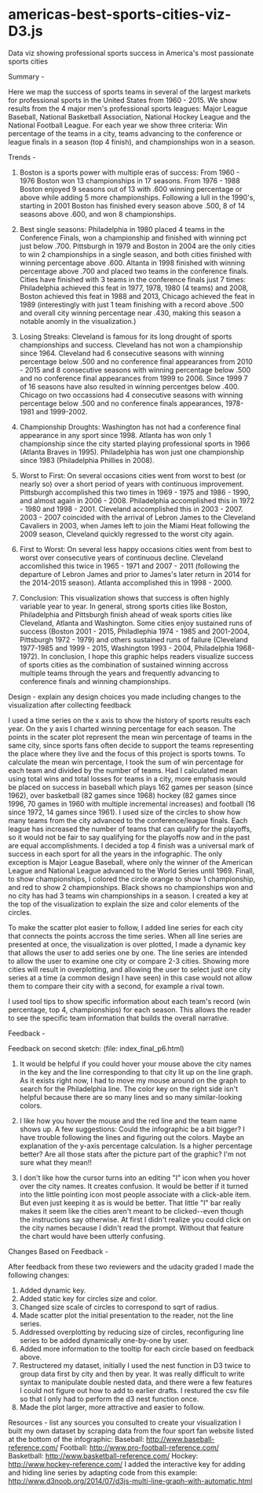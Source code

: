 # americas-best-sports-cities-viz-D3.js
Data viz showing professional sports success in America's most passionate sports cities 

Summary -

Here we map the success of sports teams in several of the largest markets for professional sports in the United States from 1960 - 2015. We show results from the 4 major men's professional sports leagues: Major League Baseball, National Basketball Association, National Hockey League and the National Football League. For each year we show three criteria: Win percentage of the teams in a city, teams advancing to the conference or league finals in a season (top 4 finish), and championships won in a season.

Trends -

1. Boston is a sports power with multiple eras of success:
 From 1960 - 1976 Boston won 13 championships in 17 seasons. From 1976 - 1988 Boston enjoyed 9 seasons out of 13 with .600 winning percentage or above while adding 5 more championships. Following a lull in the 1990's, starting in 2001 Boston has finished every season above .500, 8 of 14 seasons above .600, and won 8 championships.

2. Best single seasons:
 Philadelphia in 1980 placed 4 teams in the Conference Finals, won a championship and finished with winning pct just below .700. Pittsburgh in 1979 and Boston in 2004 are the only cities to win 2 championships in a single season, and both cities finished with winning percentage above .600. Altanta in 1998 finished with winning percentage above .700 and placed two teams in the conference finals. Cities have finished with 3 teams in the conference finals just 7 times: Philadelphia achieved this feat in 1977, 1978, 1980 (4 teams) and 2008, Boston achieved this feat in 1988 and 2013, Chicago achieved the feat in 1989 (interestingly  with just 1 team finishing with a record above .500 and overall city winning percentage near .430, making this season a notable anomly in the visualization.)

3. Losing Streaks:
 Cleveland is famous for its long drought of sports championships and success. Cleveland has not won a championship since 1964. Cleveland had 6 consecutive seasons with winning percentage below .500 and no conference final appearances from 2010 - 2015 and 8 consecutive seasons with winning percentage below .500 and no conference final appearances from 1999 to 2006. Since 1999 7 of 16 seasons have also resulted in winning percentges below .400. Chicago on two occassions had 4 consecutive seasons with winning percentage below .500 and no conference finals appearances, 1978-1981 and 1999-2002.

4. Championship Droughts:
Washington has not had a conference final appearance in any sport since 1998. Atlanta has won only 1 championship since the city started playing professional sports in 1966 (Atlanta Braves in 1995). Philadelphia has won just one championship since 1983 (Philadelphia Phillies in 2008).

5. Worst to First:
On several occasions cities went from worst to best (or nearly so) over a short period of years with continuous improvement. Pittsburgh accomplished this two times in 1969 - 1975 and 1986 - 1990, and almost again in 2006 - 2008. Philadelphia accomplished this in 1972 - 1980 and 1998 - 2001. Cleveland accomplished this in 2003 - 2007. 2003 - 2007 coincided with the arrival of Lebron James to the Cleveland Cavaliers in 2003, when James left to join the Miami Heat following the 2009 season, Cleveland quickly regressed to the worst city again.

6. First to Worst:
On several less happy occasions cities went from best to worst over consecutive years of continuous decline. Cleveland accomlished this twice in 1965 - 1971 and 2007 - 2011 (following the departure of Lebron James and prior to James's later return in 2014 for the 2014-2015 season). Atlanta accomplished this in 1998 - 2000.


7. Conclusion:
 This visualization shows that success is often highly variable year to year. In general, strong sports cities like Boston, Philadelphia and Pittsburgh finish ahead of weak sports cities like Cleveland, Atlanta and Washington. Some cities enjoy sustained runs of success (Boston 2001 - 2015, Philadlephia 1974 - 1985 and 2001-2004, Pittsburgh 1972 - 1979) and others sustained runs of failure (Cleveland 1977-1985 and 1999 - 2015, Washington 1993 - 2004, Philadelphia 1968-1972). In conclusion, I hope this graphic helps readers visualize success of sports cities as the combination of sustained winning accross multiple teams through the years and frequently advancing to conference finals and winning championships.


Design - explain any design choices you made including changes to the visualization after collecting feedback

I used a time series on the x axis to show the history of sports results each year. On the y axis I charted winning percentage for each season. The points in the scater plot represent the mean win percentage of teams in the same city, since sports fans often decide to support the teams representing the place where they live and the focus of this project is sports towns. To calculate the mean win percentage, I took the sum of win percentage for each team and divided by the number of teams. Had I calculated mean using total wins and total losses for teams in a city, more emphasis would be placed on success in baseball which plays 162 games per season (since 1962), over basketball (82 games since 1968) hockey (82 games since 1996, 70 games in 1960 with multiple incremental increases) and football (16 since 1972, 14 games since 1961). I used size of the circles to show how many teams from the city advanced to the conference/league finals. Each league has increased the number of teams that can qualify for the playoffs, so it would not be fair to say qualifying for the playoffs now and in the past are equal accomplishments. I decided a top 4 finish was a universal mark of success in each sport for all the years in the infographic. The only exception is Major League Baseball, where only the winner of the American League and National League advanced to the World Series until 1969. Finall, to show championships, I colored the circle orange to show 1 championship, and red to show 2 championships. Black shows no championships won and no city has had 3 teams win championships in a season. I created a key at the top of the visualization to explain the size and color elements of the circles.

To make the scatter plot easier to follow, I added line series for each city that connects the points accross the time series. When all line series are presented at once, the visualization is over plotted, I made a dynamic key that allows the user to add series one by one. The line series are intended to allow the user to examine one city or compare 2-3 cities. Showing more cities will result in overplotting, and allowing the user to select just one city series at a time (a common design I have seen) in this case would not allow them to compare their city with a second, for example a rival town.

I used tool tips to show specific information about each team's record (win percentage, top 4, championships) for each season. This allows the reader to see the specific team information that builds the overall narrative.


Feedback -

Feedback on second sketch: (file: index_final_p6.html)
1. It would be helpful if you could hover your mouse above the city names in the key and the line corresponding to that city lit up on the line graph. As it exists right now, I had to move my mouse around on the graph to search for the Philadelphia line. The color key on the right side isn't helpful because there are so many lines and so many similar-looking colors.

2. I like how you hover the mouse and the red line and the team name shows up.
A few suggestions: Could the infographic be a bit bigger?  I have trouble following the lines and figuring out the colors. Maybe an explanation of the y-axis percentage calculation.  Is a higher percentage better? Are all those stats after the picture part of the graphic?  I'm not sure what they mean!!

3. I don't like how the cursor turns into an editing "I" icon when you hover over the city names. It creates confusion. It would be better if it turned into the little pointing icon most people associate with a click-able item. But even just keeping it as is would be better. That little "I" bar really makes it seem like the cities aren't meant to be clicked--even though the instructions say otherwise. At first I didn't realize you could click on the city names because I didn't read the prompt. Without that feature the chart would have been utterly confusing.

Changes Based on Feedback -

After feedback from these two reviewers and the udacity graded I made the following changes:
1. Added dynamic key.
2. Added static key for circles size and color.
3. Changed size scale of circles to correspond to sqrt of radius.
4. Made scatter plot the initial presentation to the reader, not the line series.
5. Addressed overplotting by reducing size of circles, reconfiguring line series to be added dynamically one-by-one by user.
6. Added more information to the tooltip for each circle based on feedback above.
7. Restructered my dataset, initially I used the nest function in D3 twice to group data first by city and then by year. It was really difficult to write syntax to manipulate double nested data, and there were a few features I could not figure out how to add to earlier drafts. I restured the csv file so that I only had to perform the d3 nest function once.
8. Made the plot larger, more attractive and easier to follow.


Resources - list any sources you consulted to create your visualization
I built my own dataset by scraping data from the four sport fan website listed at the bottom of the infographic:
Baseball: http://www.baseball-reference.com/
Football: http://www.pro-football-reference.com/
Basketball: http://www.basketball-reference.com/
Hockey: http://www.hockey-reference.com/
I added the interactive key for adding and hiding line series by adapting code from this example:
http://www.d3noob.org/2014/07/d3js-multi-line-graph-with-automatic.html
